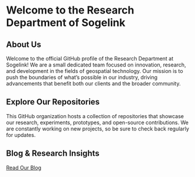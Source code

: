 # Welcome to the Research Department of Sogelink

## About Us
Welcome to the official GitHub profile of the Research Department at Sogelink! We are a small dedicated team focused on innovation, research, and development in the fields of geospatial technology. Our mission is to push the boundaries of what’s possible in our industry, driving advancements that benefit both our clients and the broader community.

## Explore Our Repositories
This GitHub organization hosts a collection of repositories that showcase our research, experiments, prototypes, and open-source contributions. We are constantly working on new projects, so be sure to check back regularly for updates.

## Blog & Research Insights
[Read Our Blog](https://www.research.geodan.nl)
